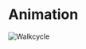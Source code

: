 # Animation

![Walkcycle](https://user-images.githubusercontent.com/70280999/119909427-09d1e800-bf12-11eb-9ba7-60ac1a7475fc.gif)
